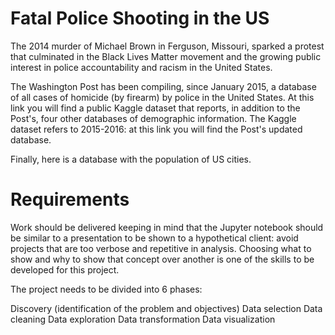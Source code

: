 # Fatal Police Shooting in the US

The 2014 murder of Michael Brown in Ferguson, Missouri, sparked a protest that culminated in the Black Lives Matter movement and the growing public interest in police accountability and racism in the United States.

The Washington Post has been compiling, since January 2015, a database of all cases of homicide (by firearm) by police in the United States. At this link you will find a public Kaggle dataset that reports, in addition to the Post's, four other databases of demographic information. The Kaggle dataset refers to 2015-2016: at this link you will find the Post's updated database.

Finally, here is a database with the population of US cities.

# Requirements

Work should be delivered keeping in mind that the Jupyter notebook should be similar to a presentation to be shown to a hypothetical client: avoid projects that are too verbose and repetitive in analysis. Choosing what to show and why to show that concept over another is one of the skills to be developed for this project.

The project needs to be divided into 6 phases: 

Discovery (identification of the problem and objectives)
Data selection
Data cleaning
Data exploration
Data transformation
Data visualization

